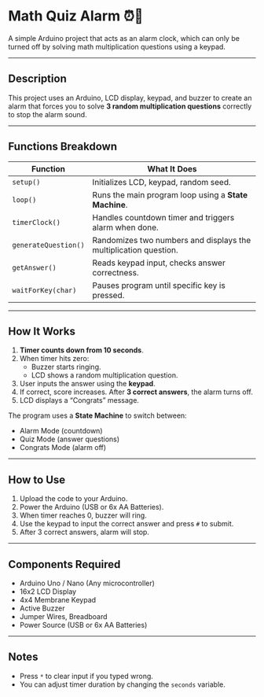 # Math Quiz Alarm ⏰🧮

A simple Arduino project that acts as an alarm clock, which can only be turned off by solving math multiplication questions using a keypad.

---

## Description
This project uses an Arduino, LCD display, keypad, and buzzer to create an alarm that forces you to solve **3 random multiplication questions** correctly to stop the alarm sound.

---

## Functions Breakdown
| Function            | What It Does                                              |
|---------------------|----------------------------------------------------------|
| `setup()`            | Initializes LCD, keypad, random seed.                    |
| `loop()`             | Runs the main program loop using a **State Machine**.    |
| `timerClock()`       | Handles countdown timer and triggers alarm when done.    |
| `generateQuestion()` | Randomizes two numbers and displays the multiplication question. |
| `getAnswer()`        | Reads keypad input, checks answer correctness.           |
| `waitForKey(char)`   | Pauses program until specific key is pressed.            |

---

## How It Works
1. **Timer counts down from 10 seconds**.
2. When timer hits zero:
   - Buzzer starts ringing.
   - LCD shows a random multiplication question.
3. User inputs the answer using the **keypad**.
4. If correct, score increases. After **3 correct answers**, the alarm turns off.
5. LCD displays a “Congrats” message.

The program uses a **State Machine** to switch between:
- Alarm Mode (countdown)
- Quiz Mode (answer questions)
- Congrats Mode (alarm off)

---

## How to Use
1. Upload the code to your Arduino.
2. Power the Arduino (USB or 6x AA Batteries).
3. When timer reaches 0, buzzer will ring.
4. Use the keypad to input the correct answer and press `#` to submit.
5. After 3 correct answers, alarm will stop.

---

## Components Required
- Arduino Uno / Nano (Any microcontroller)
- 16x2 LCD Display
- 4x4 Membrane Keypad
- Active Buzzer
- Jumper Wires, Breadboard
- Power Source (USB or 6x AA Batteries)

---

## Notes
- Press `*` to clear input if you typed wrong.
- You can adjust timer duration by changing the `seconds` variable.
